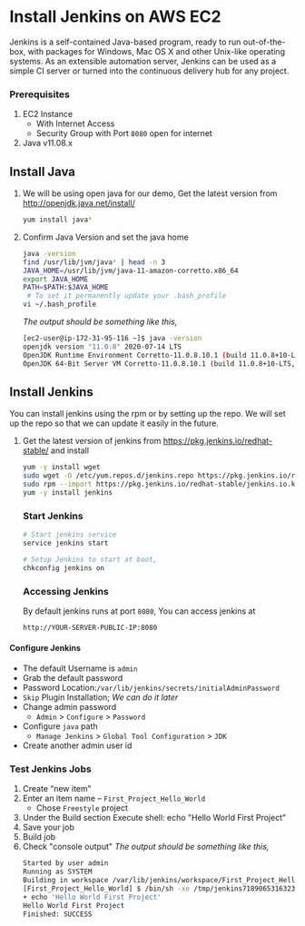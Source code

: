 # Install Jenkins on AWS EC2
Jenkins is a self-contained Java-based program, ready to run out-of-the-box, with packages for Windows, Mac OS X and other Unix-like operating systems. As an extensible automation server, Jenkins can be used as a simple CI server or turned into the continuous delivery hub for any project.


### Prerequisites
1. EC2 Instance 
   - With Internet Access
   - Security Group with Port `8080` open for internet
1. Java v11.08.x

## Install Java
1. We will be using open java for our demo, Get the latest version from http://openjdk.java.net/install/
   ```sh
   yum install java*
   ```

1. Confirm Java Version and set the java home
   ```sh
   java -version
   find /usr/lib/jvm/java* | head -n 3
   JAVA_HOME=/usr/lib/jvm/java-11-amazon-corretto.x86_64
   export JAVA_HOME
   PATH=$PATH:$JAVA_HOME
    # To set it permanently update your .bash_profile
   vi ~/.bash_profile
   ```
   _The output should be something like this,_
    ```sh
   [ec2-user@ip-172-31-95-116 ~]$ java -version
   openjdk version "11.0.8" 2020-07-14 LTS
   OpenJDK Runtime Environment Corretto-11.0.8.10.1 (build 11.0.8+10-LTS)
   OpenJDK 64-Bit Server VM Corretto-11.0.8.10.1 (build 11.0.8+10-LTS, mixed mode)
   ```

## Install Jenkins
 You can install jenkins using the rpm or by setting up the repo. We will set up the repo so that we can update it easily in the future.
1. Get the latest version of jenkins from https://pkg.jenkins.io/redhat-stable/ and install
   ```sh
   yum -y install wget
   sudo wget -O /etc/yum.repos.d/jenkins.repo https://pkg.jenkins.io/redhat-stable/jenkins.repo
   sudo rpm --import https://pkg.jenkins.io/redhat-stable/jenkins.io.key
   yum -y install jenkins
   ```

   ### Start Jenkins
   ```sh
   # Start jenkins service
   service jenkins start

   # Setup Jenkins to start at boot,
   chkconfig jenkins on
   ```

   ### Accessing Jenkins
   By default jenkins runs at port `8080`, You can access jenkins at
   ```sh
   http://YOUR-SERVER-PUBLIC-IP:8080
   ```
  #### Configure Jenkins
- The default Username is `admin`
- Grab the default password 
- Password Location:`/var/lib/jenkins/secrets/initialAdminPassword`
- `Skip` Plugin Installation; _We can do it later_
- Change admin password
   - `Admin` > `Configure` > `Password`
- Configure `java` path
  - `Manage Jenkins` > `Global Tool Configuration` > `JDK`  
- Create another admin user id

### Test Jenkins Jobs
1. Create “new item”
1. Enter an item name – `First_Project_Hello_World`
   - Chose `Freestyle` project
1. Under the Build section
	Execute shell: echo "Hello World First Project"
1. Save your job 
1. Build job
1. Check "console output"
   _The output should be something like this,_
    ```sh
    Started by user admin
    Running as SYSTEM
    Building in workspace /var/lib/jenkins/workspace/First_Project_Hello_World
    [First_Project_Hello_World] $ /bin/sh -xe /tmp/jenkins718906531632399163.sh
    + echo 'Hello World First Project'
    Hello World First Project
    Finished: SUCCESS
    ```
